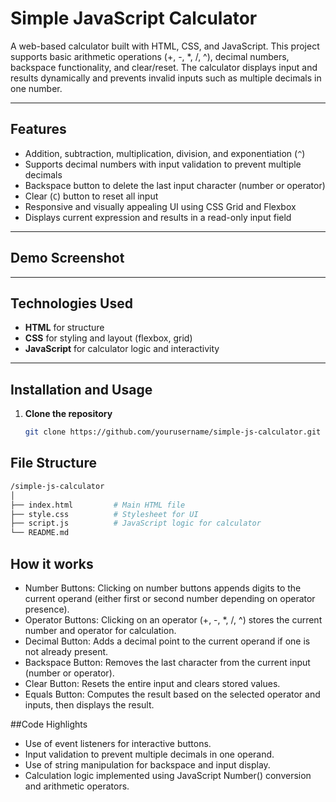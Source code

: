 # Simple JavaScript Calculator

A web-based calculator built with HTML, CSS, and JavaScript. This project supports basic arithmetic operations (+, -, *, /, ^), decimal numbers, backspace functionality, and clear/reset. The calculator displays input and results dynamically and prevents invalid inputs such as multiple decimals in one number.

---

## Features

- Addition, subtraction, multiplication, division, and exponentiation (`^`)
- Supports decimal numbers with input validation to prevent multiple decimals
- Backspace button to delete the last input character (number or operator)
- Clear (`C`) button to reset all input
- Responsive and visually appealing UI using CSS Grid and Flexbox
- Displays current expression and results in a read-only input field

---

## Demo Screenshot


---

## Technologies Used

- **HTML** for structure
- **CSS** for styling and layout (flexbox, grid)
- **JavaScript** for calculator logic and interactivity

---

## Installation and Usage

1. **Clone the repository**

   ```bash
   git clone https://github.com/yourusername/simple-js-calculator.git

## File Structure
```bash
/simple-js-calculator
│
├── index.html         # Main HTML file
├── style.css          # Stylesheet for UI
├── script.js          # JavaScript logic for calculator
└── README.md
```

## How it works

- Number Buttons: Clicking on number buttons appends digits to the current operand (either first or second number depending on operator presence).
- Operator Buttons: Clicking on an operator (+, -, *, /, ^) stores the current number and operator for calculation.
- Decimal Button: Adds a decimal point to the current operand if one is not already present.
- Backspace Button: Removes the last character from the current input (number or operator).
- Clear Button: Resets the entire input and clears stored values.
- Equals Button: Computes the result based on the selected operator and inputs, then displays the result.

##Code Highlights

- Use of event listeners for interactive buttons.
- Input validation to prevent multiple decimals in one operand.
- Use of string manipulation for backspace and input display.
- Calculation logic implemented using JavaScript Number() conversion and arithmetic operators.

